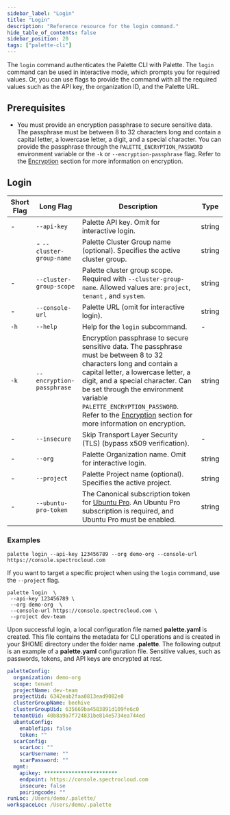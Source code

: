 ```yaml
---
sidebar_label: "Login"
title: "Login"
description: "Reference resource for the login command."
hide_table_of_contents: false
sidebar_position: 20
tags: ["palette-cli"]
---
```


The `login` command authenticates the Palette CLI with Palette. The `login` command can be used in interactive mode,
which prompts you for required values. Or, you can use flags to provide the command with all the required values such as
the API key, the organization ID, and the Palette URL.

## Prerequisites

- You must provide an encryption passphrase to secure sensitive data. The passphrase must be between 8 to 32 characters
  long and contain a capital letter, a lowercase letter, a digit, and a special character. You can provide the
  passphrase through the `PALETTE_ENCRYPTION_PASSWORD` environment variable or the `-k` or `--encryption-passphrase`
  flag. Refer to the [Encryption](./../palette-cli.md#encryption) section for more information on encryption.

## Login

| **Short Flag** | **Long Flag**             | **Description**                                                                                                                                                                                                                                                                                                                                                             | **Type** |
| -------------- | ------------------------- | --------------------------------------------------------------------------------------------------------------------------------------------------------------------------------------------------------------------------------------------------------------------------------------------------------------------------------------------------------------------------- | -------- |
| -              | `--api-key`               | Palette API key. Omit for interactive login.                                                                                                                                                                                                                                                                                                                                | string   |
|                | - `--cluster-group-name`  | Palette Cluster Group name (optional). Specifies the active cluster group.                                                                                                                                                                                                                                                                                                  | string   |
| -              | `--cluster-group-scope`   | Palette cluster group scope. Required with `--cluster-group-name`. Allowed values are: `project`, `tenant` , and `system`.                                                                                                                                                                                                                                                  | string   |
| -              | `--console-url`           | Palette URL (omit for interactive login).                                                                                                                                                                                                                                                                                                                                   | string   |
| `-h`           | `--help`                  | Help for the `login` subcommand.                                                                                                                                                                                                                                                                                                                                            | -        |
| `-k`           | `--encryption-passphrase` | Encryption passphrase to secure sensitive data. The passphrase must be between 8 to 32 characters long and contain a capital letter, a lowercase letter, a digit, and a special character. Can be set through the environment variable `PALETTE_ENCRYPTION_PASSWORD`. Refer to the [Encryption](./../palette-cli.md#encryption) section for more information on encryption. | string   |
| -              | `--insecure`              | Skip Transport Layer Security (TLS) (bypass x509 verification).                                                                                                                                                                                                                                                                                                             | -        |
| -              | `--org`                   | Palette Organization name. Omit for interactive login.                                                                                                                                                                                                                                                                                                                      | string   |
| -              | `--project`               | Palette Project name (optional). Specifies the active project.                                                                                                                                                                                                                                                                                                              | string   |
| -              | `--ubuntu-pro-token`      | The Canonical subscription token for [Ubuntu Pro](https://ubuntu.com/pro). An Ubuntu Pro subscription is required, and Ubuntu Pro must be enabled.                                                                                                                                                                                                                          | string   |

### Examples

```shell hideClipboard
palette login --api-key 123456789 --org demo-org --console-url https://console.spectrocloud.com
```

If you want to target a specific project when using the `login` command, use the `--project` flag.

```shell hideClipboard
palette login  \
 --api-key 123456789 \
 --org demo-org  \
 --console-url https://console.spectrocloud.com \
 --project dev-team
```

Upon successful login, a local configuration file named **palette.yaml** is created. This file contains the metadata for
CLI operations and is created in your $HOME directory under the folder name **.palette**. The following output is an
example of a **palette.yaml** configuration file. Sensitive values, such as passwords, tokens, and API keys are
encrypted at rest.

```yaml hideClipboard
paletteConfig:
  organization: demo-org
  scope: tenant
  projectName: dev-team
  projectUid: 6342eab2faa0813ead9082e0
  clusterGroupName: beehive
  clusterGroupUid: 635669ba4583891d109fe6c0
  tenantUid: 40b8a9a7f724831be814e5734ea744ed
  ubuntuConfig:
    enablefips: false
    token: ""
  scarConfig:
    scarLoc: ""
    scarUsername: ""
    scarPassword: ""
  mgmt:
    apikey: ************************
    endpoint: https://console.spectrocloud.com
    insecure: false
    pairingcode: ""
runLoc: /Users/demo/.palette/
workspaceLoc: /Users/demo/.palette
```
